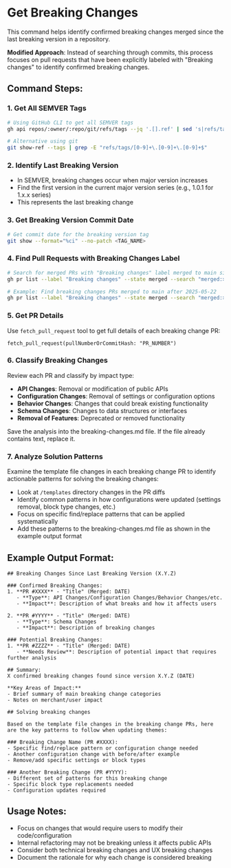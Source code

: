 # Get Breaking Changes

This command helps identify confirmed breaking changes merged since the last breaking version in a repository.

**Modified Approach**: Instead of searching through commits, this process focuses on pull requests that have been explicitly labeled with "Breaking changes" to identify confirmed breaking changes.

## Command Steps:

### 1. Get All SEMVER Tags

```bash
# Using GitHub CLI to get all SEMVER tags
gh api repos/:owner/:repo/git/refs/tags --jq '.[].ref' | sed 's|refs/tags/||' | grep -E "^[0-9]+\.[0-9]+\.[0-9]+$" | sort -V

# Alternative using git
git show-ref --tags | grep -E "refs/tags/[0-9]+\.[0-9]+\.[0-9]+$"
```

### 2. Identify Last Breaking Version

- In SEMVER, breaking changes occur when major version increases
- Find the first version in the current major version series (e.g., 1.0.1 for 1.x.x series)
- This represents the last breaking change

### 3. Get Breaking Version Commit Date

```bash
# Get commit date for the breaking version tag
git show --format="%ci" --no-patch <TAG_NAME>
```

### 4. Find Pull Requests with Breaking Changes Label

```bash
# Search for merged PRs with "Breaking changes" label merged to main since the breaking version date
gh pr list --label "Breaking changes" --state merged --search "merged:>YYYY-MM-DD base:main" --json number,title,mergedAt,url

# Example: Find breaking changes PRs merged to main after 2025-05-22
gh pr list --label "Breaking changes" --state merged --search "merged:>2025-05-22 base:main" --json number,title,mergedAt,url
```

### 5. Get PR Details

Use `fetch_pull_request` tool to get full details of each breaking change PR:

```
fetch_pull_request(pullNumberOrCommitHash: "PR_NUMBER")
```

### 6. Classify Breaking Changes

Review each PR and classify by impact type:

- **API Changes**: Removal or modification of public APIs
- **Configuration Changes**: Removal of settings or configuration options
- **Behavior Changes**: Changes that could break existing functionality
- **Schema Changes**: Changes to data structures or interfaces
- **Removal of Features**: Deprecated or removed functionality

Save the analysis into the breaking-changes.md file. If the file already contains text, replace it.

### 7. Analyze Solution Patterns

Examine the template file changes in each breaking change PR to identify actionable patterns for solving the breaking changes:

- Look at `/templates` directory changes in the PR diffs
- Identify common patterns in how configurations were updated (settings removal, block type changes, etc.)
- Focus on specific find/replace patterns that can be applied systematically
- Add these patterns to the breaking-changes.md file as shown in the example output format

## Example Output Format:

```
## Breaking Changes Since Last Breaking Version (X.Y.Z)

### Confirmed Breaking Changes:
1. **PR #XXXX** - "Title" (Merged: DATE)
   - **Type**: API Changes/Configuration Changes/Behavior Changes/etc.
   - **Impact**: Description of what breaks and how it affects users

2. **PR #YYYY** - "Title" (Merged: DATE)
   - **Type**: Schema Changes
   - **Impact**: Description of breaking changes

### Potential Breaking Changes:
1. **PR #ZZZZ** - "Title" (Merged: DATE)
   - **Needs Review**: Description of potential impact that requires further analysis

## Summary:
X confirmed breaking changes found since version X.Y.Z (DATE)

**Key Areas of Impact:**
- Brief summary of main breaking change categories
- Notes on merchant/user impact

## Solving breaking changes

Based on the template file changes in the breaking change PRs, here are the key patterns to follow when updating themes:

### Breaking Change Name (PR #XXXX):
- Specific find/replace pattern or configuration change needed
- Another configuration change with before/after example
- Remove/add specific settings or block types

### Another Breaking Change (PR #YYYY):
- Different set of patterns for this breaking change
- Specific block type replacements needed
- Configuration updates required
```

## Usage Notes:

- Focus on changes that would require users to modify their code/configuration
- Internal refactoring may not be breaking unless it affects public APIs
- Consider both technical breaking changes and UX breaking changes
- Document the rationale for why each change is considered breaking
